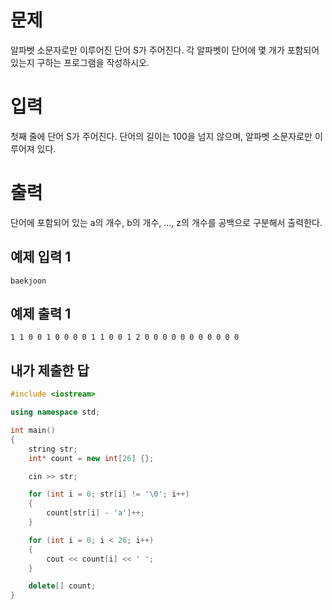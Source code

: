 문제
===========
알파벳 소문자로만 이루어진 단어 S가 주어진다. 각 알파벳이 단어에 몇 개가 포함되어 있는지 구하는 프로그램을 작성하시오.

입력
==========
첫째 줄에 단어 S가 주어진다. 단어의 길이는 100을 넘지 않으며, 알파벳 소문자로만 이루어져 있다.

출력
==========
단어에 포함되어 있는 a의 개수, b의 개수, …, z의 개수를 공백으로 구분해서 출력한다.

예제 입력 1
--------------
```
baekjoon
```
예제 출력 1 
-------------
```
1 1 0 0 1 0 0 0 0 1 1 0 0 1 2 0 0 0 0 0 0 0 0 0 0 0
```

내가 제출한 답
-------------
```cpp
#include <iostream>

using namespace std;

int main()
{
	string str;
	int* count = new int[26] {};

	cin >> str;

	for (int i = 0; str[i] != '\0'; i++)
	{
		count[str[i] - 'a']++;
	}

	for (int i = 0; i < 26; i++)
	{
		cout << count[i] << ' ';
	}

	delete[] count;
}
```

